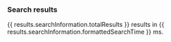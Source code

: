 ### Search results

{{ results.searchInformation.totalResults }} results in {{ results.searchInformation.formattedSearchTime }} ms.







<template v-if="results == null"  >
  <v-alert color="blue lighten-3" value=true icon="rowing">
    no results.
  </v-alert>
</template>

<template v-for="(item, index) in results.items">
<v-card class="ma-3" @click="navResult(item.formattedUrl)">
<v-card-title class="beba mb-0 pb-0">
  <v-icon left>search</v-icon>
  <span class="beba"> {{ item.title }}</span>
</v-card-title>
    <v-card-text class=" pt-0 mt-0">
       <p class="ppurple text--lighten-3 mt-0 pt-0">{{ item.formattedUrl }}</p>
       <v-layout>
       <v-flex v-if="item.pagemap.cse_image">
         <v-img
         ma-4
         contain
          aspect-ratio=1
          v-if="item.pagemap.cse_image"
          :src="item.pagemap.cse_image && item.pagemap.cse_image[0].src">
        </v-img>
        </v-flex>
        <v-flex class="pl-4">
       <span  v-html="item.htmlSnippet"></span>
       </v-flex>
       </v-layout>
    </v-card-text>
  </v-card>


</template>


<div class="text-xs-center">
  <v-pagination
    v-model="page"
    color="#1E1E3C"
    @input="pageClicked"
    @previous="pageClicked($event)"
    @next="pageClicked($event)"
    :length="pageCount"
  ></v-pagination>
  </div>
